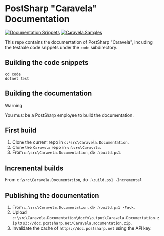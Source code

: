 # PostSharp "Caravela" Documentation

[![Documentation Snippets](https://github.com/postsharp/Caravela.Documentation/actions/workflows/main.yml/badge.svg)](https://github.com/postsharp/Caravela.Documentation/actions/workflows/main.yml) [![Caravela.Samples](https://github.com/postsharp/Caravela.Samples/actions/workflows/main.yml/badge.svg)](https://github.com/postsharp/Caravela.Samples/actions/workflows/main.yml)

This repo contains the documentation of PostSharp "Caravela", including the testable code snippets under the `code` subdirectory.


## Building the code snippets

```
cd code
dotnet test
```

## Building the documentation

> [!WARNING]
> You must be a PostSharp employee to build the documentation.

## First build

1. Clone the current repo in `c:\src\Caravela.Documentation`.
2. Clone the `Caravela` repo in `c:\src\Caravela`.
3. From `c:\src\Caravela.Documentation`, do `.\build.ps1`.

## Incremental builds

From `c:\src\Caravela.Documentation`, do `.\build.ps1 -Incremental`.

## Publishing the documentation

1. From `c:\src\Caravela.Documentation`, do `.\build.ps1 -Pack`.
2. Upload `c:\src\Caravela.Documentation\docfx\output\Caravela.Documentation.zip` to `s3://doc.postsharp.net/Caravela.Documentation.zip`.
3. Invalidate the cache of `https://doc.postsharp.net` using the API key.




